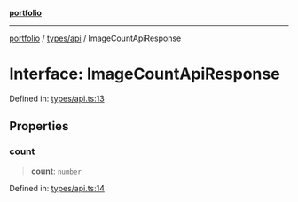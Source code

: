 [**portfolio**](../../../README.md)

***

[portfolio](../../../modules.md) / [types/api](../README.md) / ImageCountApiResponse

# Interface: ImageCountApiResponse

Defined in: [types/api.ts:13](https://github.com/tnorlund/Portfolio/blob/128978f462e4e6fd38799de0aaf129753fc6d9da/portfolio/types/api.ts#L13)

## Properties

### count

> **count**: `number`

Defined in: [types/api.ts:14](https://github.com/tnorlund/Portfolio/blob/128978f462e4e6fd38799de0aaf129753fc6d9da/portfolio/types/api.ts#L14)
